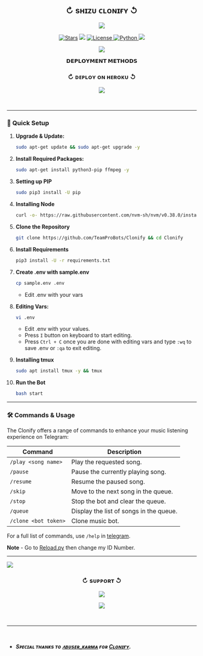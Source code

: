 <h2 align="center">
    ↻ sʜɪᴢᴜ ᴄʟᴏɴɪғʏ ↺
</h2>

<p align="center">
  <img src="https://i.ibb.co/23JNhkRC/clonify.jpg">
</p>

<p align="center">
<a href="https://github.com/TeamProBots/Clonify"><img src="https://img.shields.io/github/stars/TeamProBots/Clonify?color=black&logo=github&logoColor=black&style=for-the-badge" alt="Stars" /></a>
<a href="https://github.com/TeamProBots/Clonify/network/members"> <img src="https://img.shields.io/github/forks/TeamProBots/Clonify?color=black&logo=github&logoColor=black&style=for-the-badge" /></a>
<a href="https://github.com/TeamProBots/Clonify/blob/master/LICENSE"> <img src="https://img.shields.io/badge/License-MIT-blueviolet?style=for-the-badge" alt="License" /> </a>
<a href="https://www.python.org/"> <img src="https://img.shields.io/badge/Written%20in-Python-orange?style=for-the-badge&logo=python" alt="Python" /> </a>
<a href="https://github.com/TeamProBots/Clonify/commits?author=yasirakhtar"> <img src="https://img.shields.io/github/last-commit/TeamProBots/Clonify?color=blue&logo=github&logoColor=green&style=for-the-badge" /></a>
</p>

<p align="center"><img src="https://camo.githubusercontent.com/0b26c9160fb9f58f42db5d7185898a24d69f583444fe512d799a20db91face2c/68747470733a2f2f70726f66696c652d636f756e7465722e676c697463682e6d652f5961736972416b687461722f636f756e742e737667"></p>

<p align="center">
<b>𝗗𝗘𝗣𝗟𝗢𝗬𝗠𝗘𝗡𝗧 𝗠𝗘𝗧𝗛𝗢𝗗𝗦</b>
</p>

<h3 align="center">
   ↻ ᴅᴇᴩʟᴏʏ ᴏɴ ʜᴇʀᴏᴋᴜ ↺
</h3>

<p align="center"><a href="https://dashboard.heroku.com/new?template=https://github.com/TeamProBots/Clonify"> <img src="https://www.herokucdn.com/deploy/button.svg"></a></p>

<br />

---

### 🔧 Quick Setup

1. **Upgrade & Update:**
   ```bash
   sudo apt-get update && sudo apt-get upgrade -y
   ```

2. **Install Required Packages:**
   ```bash
   sudo apt-get install python3-pip ffmpeg -y
   ```
3. **Setting up PIP**
   ```bash
   sudo pip3 install -U pip
   ```
4. **Installing Node**
   ```bash
   curl -o- https://raw.githubusercontent.com/nvm-sh/nvm/v0.38.0/install.sh | bash && source ~/.bashrc && nvm install v18
   ```
5. **Clone the Repository**
   ```bash
   git clone https://github.com/TeamProBots/Clonify && cd Clonify
   ```
6. **Install Requirements**
   ```bash
   pip3 install -U -r requirements.txt
   ```
7. **Create .env  with sample.env**
   ```bash
   cp sample.env .env
   ```
   - Edit .env with your vars
8. **Editing Vars:**
   ```bash
   vi .env
   ```
   - Edit .env with your values.
   - Press `I` button on keyboard to start editing.
   - Press `Ctrl + C`  once you are done with editing vars and type `:wq` to save .env or `:qa` to exit editing.
9. **Installing tmux**
    ```bash
    sudo apt install tmux -y && tmux
    ```
10. **Run the Bot**
    ```bash
    bash start
    ```

---

### 🛠 Commands & Usage

The Clonify offers a range of commands to enhance your music listening experience on Telegram:

| Command                 | Description                                 |
|-------------------------|---------------------------------------------|
| `/play <song name>`     | Play the requested song.                    |
| `/pause`                | Pause the currently playing song.           |
| `/resume`               | Resume the paused song.                     |
| `/skip`                 | Move to the next song in the queue.         |
| `/stop`                 | Stop the bot and clear the queue.           |
| `/queue`                | Display the list of songs in the queue.     |
| `/clone <bot token>`    | Clone music bot.                            |

For a full list of commands, use `/help` in [telegram](https://t.me/AqiaBot).

**Note** - Go to [Reload.py](https://github.com/TeamProBots/Clonify/blob/master/Clonify/plugins/tools/reload.py) then change my ID Number.

---
<img src="https://user-images.githubusercontent.com/73097560/115834477-dbab4500-a447-11eb-908a-139a6edaec5c.gif">

<h3 align="center">
    ↻ sᴜᴩᴩᴏʀᴛ ↺
</h3>

<p align="center">
<a href="https://t.me/spicyxnetwork"><img src="https://img.shields.io/badge/-Support%20Group-blue.svg?style=for-the-badge&logo=Telegram"></a>
</p>

<p align="center">
<a href="https://t.me/spicyxnetwork"><img src="https://img.shields.io/badge/-Update%20Channel-blue.svg?style=for-the-badge&logo=Telegram"></a>
</p>

<br />

---

<br />

- <b> _Sᴩᴇᴄɪᴀʟ ᴛʜᴀɴᴋs ᴛᴏ [᧘ʙᴜsᴇʀ_ᴋᴀʀᴍᴀ](https://github.com/mrarman78692) ғᴏʀ [Cʟᴏɴɪғʏ](https://github.com/mrarman78692/maxim_Clonify)._ </b>
